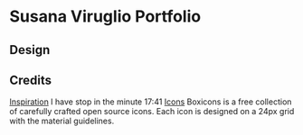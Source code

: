 
# Susana Viruglio Portfolio

## Design

## Credits

[Inspiration](https://www.youtube.com/watch?v=Tkp3FDgOueM&list=PLA9oyBlTfuCi76n9Bz0cJkbgg1WU09xg0&index=2)
I have stop in the minute 17:41
[Icons](https://boxicons.com/)
Boxicons is a free collection of carefully crafted open source icons. Each icon is designed on a 24px grid with the material guidelines.
